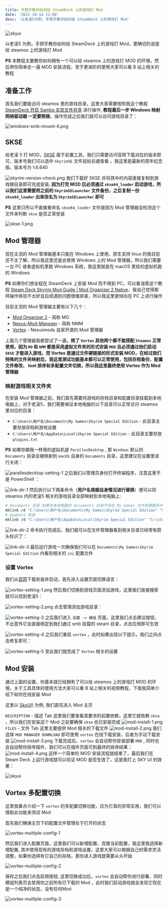 ```yaml
---
title: 手把手教你如何给 SteamDeck 上的游戏打 Mod
date: '2022-10-14 21:00'
desc: '以老滚5为例，手把手教你如何给 SteamDeck 上的游戏打 Mod'
---
```


![skyui](./skyui.jpg)

以老滚5 为例，手把手教你如何给 SteamDeck 上的游戏打 Mod，更确切的说是给 steamos 上的游戏打 Mod

**PS** 本教程主要教你如何拥有一个可以给 steamos 上的游戏打 MOD 的环境，然后带你简单走一遍 MOD 安装流程，至于更进阶的使用大家可以看 B 站上相关的教程

## 准备工作

首先我们要能访问 steamos 里的游戏目录，这里大家需要按照我这个教程 [SteamDeck 开启 Samba 实现文件共享](../steamdeck-smba/index.md) 进行操作, **教程最后一步 Windows 映射网络驱动器 一定要照做**，操作完成之后我们就可以访问游戏目录了：

![windows-smb-mount-4.png](../steamdeck-smba/windows-smb-mount-4.png)

## SKSE

给老滚 5 打 MOD，[SKSE](https://skse.silverlock.org/) 属于前置工具，我们只需要访问官网下载对应的版本即可，版本号我们可以选中 `SkyrimSE` 文件鼠标右键查看 ，我这里是最新的周年纪念版，版本号为 1.6.640

![skyrim-version-check.png](./skyrim-version-check.png)
我们下载好 SKSE 并将其中的内容直接复制到游戏根目录即可完成安装, **因为打完 MOD 后必须通过 `skse64_loader` 启动游戏，所以我们这里需要将之前的 `SkyrimSELauncher` 文件备份，之后复制一份 `skse64_loader` 出来改名为 `SkyrimSELauncher` 即可**

**PS** 这里只所以不直接重命名 `skse64_loader` 文件是因为 Mod 管理器会检测这个文件来判断 `skse` 是否正常安装

![skse-1.png](./skse-1.png)

## Mod 管理器

现在主流的 Mod 管理器基本只能在 Windows 上使用，原生支持 linux 的我目前还不太了解，所以我这里还是会使用 Windows 上的 Mod 管理器，所以我们需要一台 PC 或者虚拟机里跑 Windows 系统，我这里就是在 macOS 里挂的虚拟机跑的 Windows

**PS** 如果你们想全程在 SteamDeck 上安装 Mod 而不用到 PC，可以看油管这个教程 [Steam Deck Skyrim Mod Guide | Mod Organizer 2 Native](https://www.youtube.com/watch?v=x55SAwnONbQ)，我自己觉得那样操作体验不太好且后续遇到问题很难排查，所以我这里更倾向在 PC 上进行操作

目前主流的 Mod 管理器主要有以下几个：

- [Mod Organizer 2](https://github.com/ModOrganizer2/modorganizer) - 简称 MO
- [Nexus-Mod-Manager](https://github.com/Nexus-Mods/Nexus-Mod-Manager) - 简称 NMM
- [Vortex](https://www.nexusmods.com/about/vortex) - Nexusmods 自家开源的 Mod 管理器

上面几个管理器我都尝试了一遍，**除了 `Vortex` 其他两个都不能搭配 `Steamos` 正常使用，因为 `MO` 和 `NMM` 都是采用虚拟文件夹的形式安装 `MOD` 且必须通过他们启动 `SKSE` 才能进入游戏，而 Vortex 是通过文件硬链接的形式安装 MOD，在经过我们特殊的文件夹映射后，我这里测试功能基本都可以正常使用，包括存档备份、配置文件修改、 loot 排序和多配置文件切换，所以我这里最终使用 Vortex 作为 Mod 管理器**

### 映射游戏相关文件夹

在安装 Mod 管理器之前，我们首先需要将游戏的存档目录和配置目录挂载到本地电脑上，对于老滚5，我们需要保证本地电脑的以下目录可以正常访问 steamos 里对应的目录：

- `C:\Users\用户名\Documents\My Games\Skyrim Special Edition` - 此目录主要存放存档和游戏设置
- `C:\Users\用户名\AppData\Local\Skyrim Special Edition` - 此目录主要存放 `plugins.txt`

**PS** 如果你跟我一样用的虚拟机是 `ParallesDesktop` , 那 `Windows` 默认的 `Documents` 目录会被映射到 `macOS` 自身的 `Documents` 目录，这里建议在设置里进行关闭：

![parallesdecktop-setting-1](./parallesdecktop-setting-1.png)
之后我们以管理员身份打开终端程序，注意这里不是 PowerShell ：

![link-dir-1](./link-dir-1.png)
然后执行以下两条命令（**用户名根据自身情况进行替换**）便可以将 steamos 内的老滚5 相关的游戏目录全部映射到本地电脑上:

```bash
# Documents 目录 如果你本地电脑的 Documents 目录不存在 My Games 文件夹需要先手动创建
mklink /d "C:\Users\用户名\Documents\My Games\Skyrim Special Edition" "S:\steamapps\compatdata\489830\pfx\drive_c\users\steamuser\Documents\My Games\Skyrim Special Edition"
# AppData 目录
mklink /d "C:\Users\用户名\AppData\Local\Skyrim Special Edition" "S:\steamapps\compatdata\489830\pfx\drive_c\users\steamuser\AppData\Local\Skyrim Special Edition"
```

![link-dir-2](./link-dir-2.png)
命令执行完成后，我们就可以在文件管理器看到相关目录已经带有箭头标识了：

![link-dir-3](./link-dir-3.png)
最后运行游戏一次确保我们可以在 `Documents\My Games\Skyrim Special Edition` 内看到相关的 `ini` 配置文件

### 设置 Vortex

我们从[官网](https://www.nexusmods.com/about/vortex)下载安装并启动，首先进入设置页面切换语言：

![vortex-setting-1.png](./vortex-setting-1.png)
然后我们切换到游戏页面添加游戏，这里我们直接搜索就可以找到老滚5：

![vortex-setting-2.png](./vortex-setting-2.png)
点击管理添加游戏目录：

![vortex-setting-3](./vortex-setting-3.png)
之后我们进入 `设置 -> 模组` 页面，这里我们点击建议按钮，不出意外它会直接绑定到我们通过 smb 挂载的 steam 目录，点击应用即可生效

![vortex-setting-4](./vortex-setting-4.png)
之后我们重启 `vortex` ，此时如果出现以下提示，我们之间点击修复即可：

![vortex-setting-5](./vortex-setting-5.png)
至此我们就完成了 `Vortex` 相关的设置

## Mod 安装

通过上面的设置，你基本就已经拥有了可以给 steamos 上的游戏打 MOD 的环境，关于工具具体的使用方法大家可以看 B 站上相关的视频教程，下面我简单介绍下如何在线安装 Mod

这里以 [SkyUI)](https://www.nexusmods.com/skyrimspecialedition/mods/12604) 为例, 我们首先进入 Mod 主页

`DESCRIPTION` - 描述 Tab 这里我们要查看其要求的前置依赖，这里它就依赖 `skse` ，所以我们在安装这个 Mod 之前要确保 `skse` 也已安装完成
![mod-install-1.png](./mod-install-1.png)
`FILES` - 文件 Tab 这里主要提供 Mod 相关的下载文件
![mod-install-2.png](./mod-install-2.png)
我们选择 `MOD MANAGER DOWNLOAD` 即可使用 `vortex` 在线下载安装，后者为手动下载安装
![mod-install-3.png](./mod-install-3.png)
下载完成后，`vortex` 会自动帮你安装部署 `MOD` , 同时也会自动帮你排序插件，我们可以在插件页面可到最终的排序结果：
![mod-install-4.png](./mod-install-4.png)
这样一个简单的 MOD 安装流程就结束了，最后我们在 Steam Deck 上运行游戏就可以验证 MOD 是否生效了，这是我打上 SKY UI 的效果：

![skyui](./skyui.jpg)

## Vortex 多配置切换

这里我重点介绍一下 `vortex` 的多配置切换功能，应为它真的非常实用，我们可以借助此功能来测试 Mod

首先我们确保主页下的配置文件管理处于打开的状态

![vortex-multiple-config-1](./vortex-multiple-config-1.png)

然后我们进入配置页面，这里我们可以新增配置、克隆当前配置，我这里我选择新增配置, 其中使用现有的游戏存档和游戏设置，这里大家可以根据自己的需求灵活调整，如果你选择有它自己的存档，那你进入游戏就需要从头开始

![vortex-multiple-config-2](./vortex-multiple-config-2.png)

保存之后我们点击启用按钮, 这里切换成功后，`vortex` 会自动帮你进行部署，同时模组列表页会禁用你之前所有已下载的 Mod ，此时我们启动游戏就会发现它现在是一个纯净的状态，没有任何Mod

![vortex-multiple-config-3](./vortex-multiple-config-3.png)





